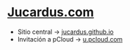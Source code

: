 # [Jucardus.com](https://jucardus.github.io)

* Sitio central → [jucardus.github.io](https://jucardus.github.io)
* Invitación a pCloud → [u.pcloud.com](https://u.pcloud.com/#page=register&invite=sBID7ZQ96upV)
